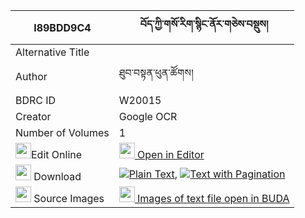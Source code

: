 |I89BDD9C4|བོད་ཀྱི་གསོ་རིག་སྙིང་ནོར་གཅེས་བསྡུས། 
| --- | --- 
|Alternative Title |
|Author| ཐུབ་བསྟན་ཕུན་ཚོགས།
|BDRC ID | W20015
|Creator | Google OCR
|Number of Volumes| 1
|<img width="25" src="https://img.icons8.com/color/25/000000/edit-property.png">Edit Online| [<img width="25" src="https://avatars.githubusercontent.com/u/45091458?s=200&v=4"> Open in Editor](http://editor.openpecha.org/I89BDD9C4)
|<img width="25" src="https://img.icons8.com/fluent/48/000000/download-2.png"/>  Download | [![](https://img.icons8.com/color/20/000000/txt.png)Plain Text](https://github.com/Openpecha/I89BDD9C4/releases/download/v1/bo_kyi_sorik_nyingnor_chedu_plain_I89BDD9C4.zip), [![](https://img.icons8.com/color/20/000000/txt.png)Text with Pagination](https://github.com/Openpecha/I89BDD9C4/releases/download/v1/bo_kyi_sorik_nyingnor_chedu_pages_I89BDD9C4.zip)
|<img width="25" src="https://img.icons8.com/plasticine/100/000000/pictures-folder.png"/>  Source Images | [<img width="25" src="https://library.bdrc.io/icons/BUDA-small.svg"> Images of text file open in BUDA](https://library.bdrc.io/show/bdr:W20015)